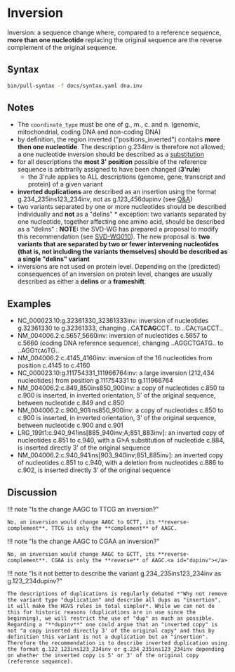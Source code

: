 # Inversion

<!-- ## Definition -->

Inversion: a sequence change where, compared to a reference sequence, **more than one nucleotide** replacing the original sequence are the reverse complement of the original sequence.

## Syntax

```sh exec="true"
bin/pull-syntax -f docs/syntax.yaml dna.inv
```

## Notes

- The `coordinate_type` must be one of g., m., c. and n. (genomic, mitochondrial, coding DNA and non-coding DNA)
- by definition, the region inverted ("positions_inverted") contains **more then one nucleotide**. The description g.234inv is therefore not allowed; a one nucleotide inversion should be described as a [substitution](substitution.md)
- for all descriptions the **most 3' position** possible of the reference sequence is arbitrarily assigned to have been changed (**3'rule**)
  - the 3'rule applies to ALL descriptions (genome, gene, transcript and protein) of a given variant
- **inverted duplications** are described as an insertion using the format g.234_235ins123_234inv, not as g.123_456dupinv (see [Q&A](#dupinv))
- two variants separated by one or more nucleotides should be described individually and **not** as a "delins" \* exception: two variants separated by one nucleotide, together affecting one amino acid, should be described as a "delins" : **NOTE:** the SVD-WG has prepared a proposal to modify this recommendation (see [SVD-WG010](../../consultation/SVD-WG010.md)). The new proposal is: **two variants that are separated by two or fewer intervening nucleotides (that is, not including the variants themselves) should be described as a single "delins" variant**
- inversions are not used on protein level. Depending on the (predicted) consequences of an inversion on protein level, changes are usually described as either a **delins** or a **frameshift**.

## Examples

- NC_000023.10:g.32361330_32361333inv: inversion of nucleotides g.32361330 to g.32361333, changing ..CA**TCAG**CCT.. to ..CA<code class="spot1">CTGA</code>CCT..
- NM_004006.2:c.5657_5660inv: inversion of nucleotides c.5657 to c.5660 (coding DNA reference sequence), changing ..AGGCTGATG.. to ..AGG<code class="spot1">TCAG</code>TG..
- NM_004006.2:c.4145_4160inv: inversion of the 16 nucleotides from position c.4145 to c.4160
- NC_000023.10:g.111754331_111966764inv: a large inversion (212,434 nucleotides) from position g.111754331 to g.111966764
- NM_004006.2:c.849_850ins850_900inv: a copy of nucleotides c.850 to c.900 is inserted, in inverted orientation, 5' of the original sequence, between nucleotide c.849 and c.850
- NM_004006.2:c.900_901ins850_900inv: a copy of nucleotides c.850 to c.900 is inserted, in inverted orientation, 3' of the original sequence, between nucleotide c.900 and c.901
- LRG_199t1:c.940_941ins[885\_940inv;A;851\_883inv]: an inverted copy of nucleotides c.851 to c.940, with a G>A substitution of nucleotide c.884, is inserted directly 3' of the original sequence
- NM_004006.2:c.940_941ins[903\_940inv;851\_885inv]: an inverted copy of nucleotides c.851 to c.940, with a deletion from nucleotides c.886 to c.902, is inserted directly 3' of the original sequence

## Discussion

!!! note "Is the change AAGC to TTCG an inversion?"

    No, an inversion would change AAGC to GCTT, its **reverse-complement**. TTCG is only the **complement** of AAGC.

!!! note "Is the change AAGC to CGAA an inversion?"

    No, an inversion would change AAGC to GCTT, its **reverse-complement**. CGAA is only the **reverse** of AAGC.<a id="dupinv"></a>

!!! note "Is it not better to describe the variant g.234_235ins123_234inv as g.123_234dupinv?"

    The descriptions of duplications is regularly debated *"Why not remove the variant type "duplication" and describe all dups as "insertion", it will make the HGVS rules in total simpler*. While we can not do this for historic reasons (duplications are in use since the beginning), we will restrict the use of "dup" as much as possible. Regarding a "**dupinv**" one could argue that an "inverted copy" is not "a copy inserted directly 3' of the original copy" and thus by definition this variant is not a duplication but an "insertion". Therefore the recommendation is to describe inverted duplication using the format g.122_123ins123_234inv or g.234_235ins123_234inv depending on whether the inverted copy is 5' or 3' of the original copy (reference sequence).
